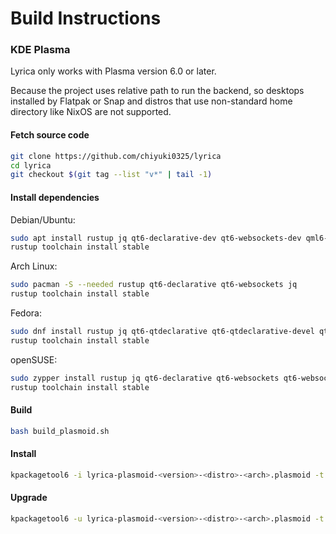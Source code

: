# Build Instructions

### KDE Plasma

Lyrica only works with Plasma version 6.0 or later.

Because the project uses relative path to run the backend, so desktops installed by Flatpak or Snap and distros that use non-standard home directory like NixOS are not supported.

#### Fetch source code

```bash
git clone https://github.com/chiyuki0325/lyrica
cd lyrica
git checkout $(git tag --list "v*" | tail -1)
```

#### Install dependencies

Debian/Ubuntu:

```bash
sudo apt install rustup jq qt6-declarative-dev qt6-websockets-dev qml6-module-qtwebsockets libdbus-1-dev
rustup toolchain install stable
```

Arch Linux:

```bash
sudo pacman -S --needed rustup qt6-declarative qt6-websockets jq
rustup toolchain install stable
````

Fedora:

```bash
sudo dnf install rustup jq qt6-qtdeclarative qt6-qtdeclarative-devel qt6-qtwebsockets qt6-qtwebsockets-devel dbus-devel
rustup toolchain install stable
```

openSUSE:

```bash
sudo zypper install rustup jq qt6-declarative qt6-websockets qt6-websockets-imports dbus-1-devel
rustup toolchain install stable
````

#### Build

```bash
bash build_plasmoid.sh
```

#### Install
```bash
kpackagetool6 -i lyrica-plasmoid-<version>-<distro>-<arch>.plasmoid -t Plasma/Applet
```

#### Upgrade
```bash
kpackagetool6 -u lyrica-plasmoid-<version>-<distro>-<arch>.plasmoid -t Plasma/Applet
```
